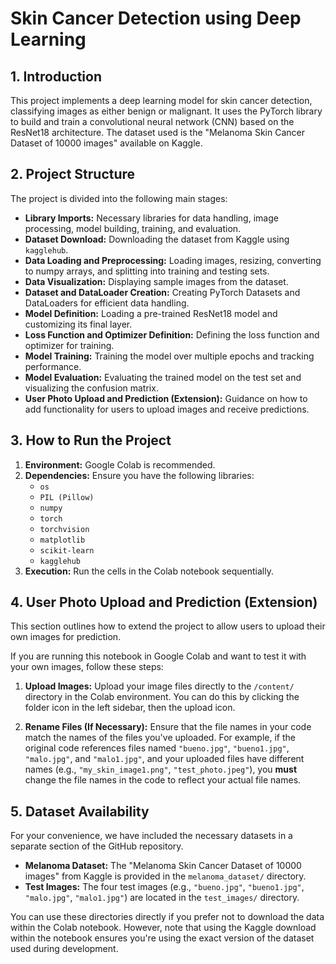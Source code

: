 # Skin Cancer Detection using Deep Learning

## 1. Introduction

This project implements a deep learning model for skin cancer detection, classifying images as either benign or malignant. It uses the PyTorch library to build and train a convolutional neural network (CNN) based on the ResNet18 architecture. The dataset used is the "Melanoma Skin Cancer Dataset of 10000 images" available on Kaggle.

## 2. Project Structure

The project is divided into the following main stages:

* **Library Imports:** Necessary libraries for data handling, image processing, model building, training, and evaluation.
* **Dataset Download:** Downloading the dataset from Kaggle using `kagglehub`.
* **Data Loading and Preprocessing:** Loading images, resizing, converting to numpy arrays, and splitting into training and testing sets.
* **Data Visualization:** Displaying sample images from the dataset.
* **Dataset and DataLoader Creation:** Creating PyTorch Datasets and DataLoaders for efficient data handling.
* **Model Definition:** Loading a pre-trained ResNet18 model and customizing its final layer.
* **Loss Function and Optimizer Definition:** Defining the loss function and optimizer for training.
* **Model Training:** Training the model over multiple epochs and tracking performance.
* **Model Evaluation:** Evaluating the trained model on the test set and visualizing the confusion matrix.
* **User Photo Upload and Prediction (Extension):** Guidance on how to add functionality for users to upload images and receive predictions.

## 3. How to Run the Project

1.  **Environment:** Google Colab is recommended.
2.  **Dependencies:** Ensure you have the following libraries:
    * `os`
    * `PIL (Pillow)`
    * `numpy`
    * `torch`
    * `torchvision`
    * `matplotlib`
    * `scikit-learn`
    * `kagglehub`
3.  **Execution:** Run the cells in the Colab notebook sequentially.

## 4. User Photo Upload and Prediction (Extension)
This section outlines how to extend the project to allow users to upload their own images for prediction.

If you are running this notebook in Google Colab and want to test it with your own images, follow these steps:

1.  **Upload Images:** Upload your image files directly to the `/content/` directory in the Colab environment. You can do this by clicking the folder icon in the left sidebar, then the upload icon.

2.  **Rename Files (If Necessary):** Ensure that the file names in your code match the names of the files you've uploaded.  For example, if the original code references files named `"bueno.jpg"`, `"bueno1.jpg"`, `"malo.jpg"`, and `"malo1.jpg"`, and your uploaded files have different names (e.g., `"my_skin_image1.png"`, `"test_photo.jpeg"`), you **must** change the file names in the code to reflect your actual file names.

## 5.  Dataset Availability

For your convenience, we have included the necessary datasets in a separate section of the GitHub repository.

* **Melanoma Dataset:** The "Melanoma Skin Cancer Dataset of 10000 images" from Kaggle is provided in the `melanoma_dataset/` directory.
* **Test Images:** The four test images (e.g., `"bueno.jpg"`, `"bueno1.jpg"`, `"malo.jpg"`, `"malo1.jpg"`) are located in the `test_images/` directory.

You can use these directories directly if you prefer not to download the data within the Colab notebook. However, note that using the Kaggle download within the notebook ensures you're using the exact version of the dataset used during development.
